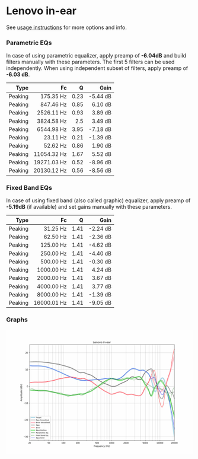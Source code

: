 # Lenovo in-ear
See [usage instructions](https://github.com/jaakkopasanen/AutoEq#usage) for more options and info.

### Parametric EQs
In case of using parametric equalizer, apply preamp of **-6.04dB** and build filters manually
with these parameters. The first 5 filters can be used independently.
When using independent subset of filters, apply preamp of **-6.03 dB**.

| Type    | Fc          |    Q | Gain     |
|--------:|------------:|-----:|---------:|
| Peaking | 175.35 Hz   | 0.23 | -5.44 dB |
| Peaking | 847.46 Hz   | 0.85 | 6.10 dB  |
| Peaking | 2526.11 Hz  | 0.93 | 3.89 dB  |
| Peaking | 3824.58 Hz  | 2.5  | 3.49 dB  |
| Peaking | 6544.98 Hz  | 3.95 | -7.18 dB |
| Peaking | 23.11 Hz    | 0.21 | -1.39 dB |
| Peaking | 52.62 Hz    | 0.86 | 1.90 dB  |
| Peaking | 11054.32 Hz | 1.67 | 5.52 dB  |
| Peaking | 19271.03 Hz | 0.52 | -8.96 dB |
| Peaking | 20130.12 Hz | 0.56 | -8.56 dB |

### Fixed Band EQs
In case of using fixed band (also called graphic) equalizer, apply preamp of **-5.19dB**
(if available) and set gains manually with these parameters.

| Type    | Fc          |    Q | Gain     |
|--------:|------------:|-----:|---------:|
| Peaking | 31.25 Hz    | 1.41 | -2.24 dB |
| Peaking | 62.50 Hz    | 1.41 | -2.36 dB |
| Peaking | 125.00 Hz   | 1.41 | -4.62 dB |
| Peaking | 250.00 Hz   | 1.41 | -4.40 dB |
| Peaking | 500.00 Hz   | 1.41 | -0.30 dB |
| Peaking | 1000.00 Hz  | 1.41 | 4.24 dB  |
| Peaking | 2000.00 Hz  | 1.41 | 3.67 dB  |
| Peaking | 4000.00 Hz  | 1.41 | 3.77 dB  |
| Peaking | 8000.00 Hz  | 1.41 | -1.39 dB |
| Peaking | 16000.01 Hz | 1.41 | -9.05 dB |

### Graphs
![](./Lenovo%20in-ear.png)